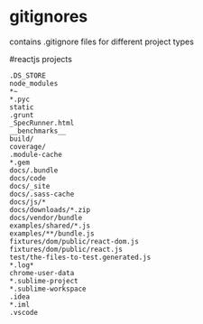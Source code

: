 # gitignores
contains .gitignore files for different project types

#reactjs projects
```
.DS_STORE
node_modules
*~
*.pyc
static
.grunt
_SpecRunner.html
__benchmarks__
build/
coverage/
.module-cache
*.gem
docs/.bundle
docs/code
docs/_site
docs/.sass-cache
docs/js/*
docs/downloads/*.zip
docs/vendor/bundle
examples/shared/*.js
examples/**/bundle.js
fixtures/dom/public/react-dom.js
fixtures/dom/public/react.js
test/the-files-to-test.generated.js
*.log*
chrome-user-data
*.sublime-project
*.sublime-workspace
.idea
*.iml
.vscode
```
